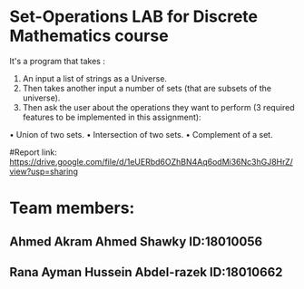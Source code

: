 # Set-Operations LAB for Discrete Mathematics course

It's a program that takes :
1. An input a list of strings as a Universe.
2. Then takes another input a number of sets (that are subsets of the universe).
3. Then ask the user about the operations they want to perform (3 required features to be implemented in this assignment):

  • Union of two sets.
  • Intersection of two sets.
  • Complement of a set.
  
#Report link: https://drive.google.com/file/d/1eUERbd6OZhBN4Aq6odMi36Nc3hGJ8HrZ/view?usp=sharing

# Team members:

## Ahmed Akram Ahmed Shawky ID:18010056
## Rana Ayman Hussein Abdel-razek ID:18010662

